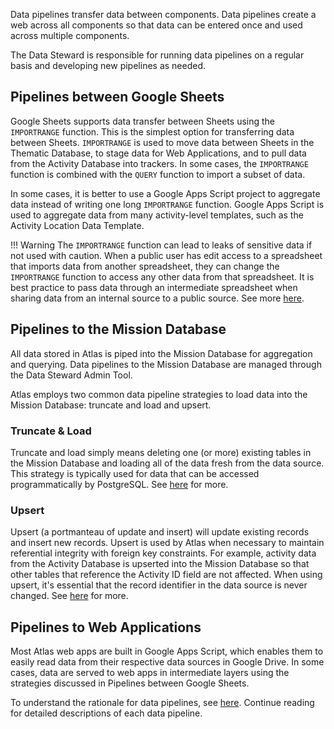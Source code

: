 Data pipelines transfer data between components. Data pipelines create a web across all components so that data can be entered once and used across multiple components.

The Data Steward is responsible for running data pipelines on a regular basis and developing new pipelines as needed. 

## Pipelines between Google Sheets

Google Sheets supports data transfer between Sheets using the `IMPORTRANGE` function. This is the simplest option for transferring data between Sheets. `IMPORTRANGE` is used to move data between Sheets in the Thematic Database, to stage data for Web Applications, and to pull data from the Activity Database into trackers. In some cases, the `IMPORTRANGE` function is combined with the `QUERY` function to import a subset of data.

In some cases, it is better to use a Google Apps Script project to aggregate data instead of writing one long `IMPORTRANGE` function. Google Apps Script is used to aggregate data from many activity-level templates, such as the Activity Location Data Template.

!!! Warning
    The `IMPORTRANGE` function can lead to leaks of sensitive data if not used with caution. When a public user has edit access to a spreadsheet that imports data from another spreadsheet, they can change the `IMPORTRANGE` function to access any other data from that spreadsheet. It is best practice to pass data through an intermediate spreadsheet when sharing data from an internal source to a public source. See more [here](../../knowledge/base/importrange.md).

## Pipelines to the Mission Database

All data stored in Atlas is piped into the Mission Database for aggregation and querying. Data pipelines to the Mission Database are managed through the Data Steward Admin Tool. 

Atlas employs two common data pipeline strategies to load data into the Mission Database: truncate and load and upsert.

### Truncate & Load

Truncate and load simply means deleting one (or more) existing tables in the Mission Database and loading all of the data fresh from the data source. This strategy is typically used for data that can be accessed programmatically by PostgreSQL. See [here](../../knowledge/base/truncate-load.md) for more.

### Upsert

Upsert (a portmanteau of update and insert) will update existing records and insert new records. Upsert is used by Atlas when necessary to maintain referential integrity with foreign key constraints. For example, activity data from the Activity Database is upserted into the Mission Database so that other tables that reference the Activity ID field are not affected. When using upsert, it's essential that the record identifier in the data source is never changed. See [here](../../knowledge/base/upsert.md) for more.

## Pipelines to Web Applications

Most Atlas web apps are built in Google Apps Script, which enables them to easily read data from their respective data sources in Google Drive. In some cases, data are served to web apps in intermediate layers using the strategies discussed in Pipelines between Google Sheets.

To understand the rationale for data pipelines, see [here](../../knowledge/base/data-pipeline-rationale.md). Continue reading for detailed descriptions of each data pipeline.